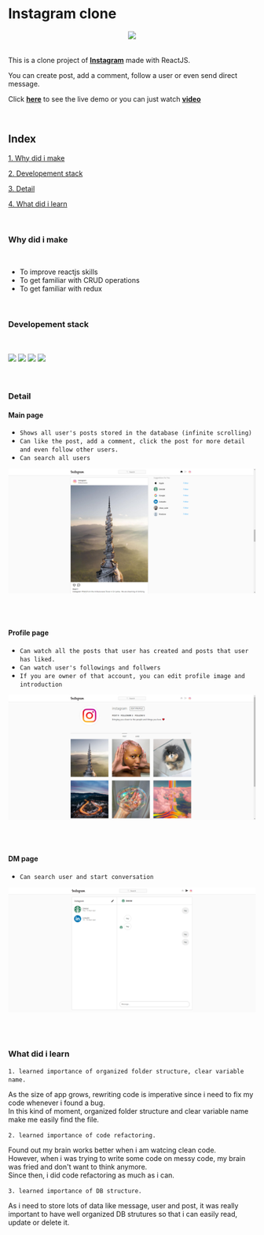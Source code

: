 # **Instagram clone**

<center>
<img src="https://upload.wikimedia.org/wikipedia/commons/thumb/e/e7/Instagram_logo_2016.svg/1200px-Instagram_logo_2016.svg.png" width="80">
</center>

<br/>

This is a clone project of [**Instagram**](https://instagram.com) made with ReactJS.

You can create post, add a comment, follow a user or even send direct message.

Click [**here**](https://instagram-clone-c3621.web.app/) to see the live demo or you can just watch [**video**](https://www.linkedin.com/posts/dh-kim-733227200_reactjs-instagram-linkedin-activity-6759438400706764800-bNwH)

<br/>

## Index

[1. Why did i make](#Why-did-i-make)

[2. Developement stack](#Developement-stack)

[3. Detail](#Detail)

[4. What did i learn](#What-did-i-learn)



<br/>

### **Why did i make**

<br/>

- To improve reactjs skills
- To get familiar with CRUD operations
- To get familiar with redux

<br/>

### **Developement stack**

<br/>
<br/>

<div>
<img src="https://www.acwebdev.tech/static/media/react-icon.52610ecf.png" width="100">
<img src="https://www.acwebdev.tech/static/media/redux-icon.b3b939c6.png" width="100">
<img src="https://encrypted-tbn0.gstatic.com/images?q=tbn:ANd9GcQbdjy4HpplGW-RqVYTAB5dEZ18l4jdj07HcA&usqp=CAU" width="100">
<img src="https://www.acwebdev.tech/static/media/firebase-icon.8896e25c.png" width="100">
</div>

<br/>
<br/>

### **Detail**

#### **Main page**

- `Shows all user's posts stored in the database (infinite scrolling)`
- `Can like the post, add a comment, click the post for more detail and even follow other users.`
- `Can search all users`

![main page](src/readme/chrome_lbku2Ez2B5.png)

<br/>
<br/>

#### **Profile page**

- `Can watch all the posts that user has created and posts that user has liked.`
- `Can watch user's followings and follwers`
- `If you are owner of that account, you can edit profile image and introduction`

![profile page](src/readme/chrome_EmPo4qcPBd.png)

<br/>
<br/>

#### **DM page**

- `Can search user and start conversation`

![DM page](src/readme/chrome_2dGBqYMLRC.png)

<br/>
<br/>

### **What did i learn**

`1. learned importance of organized folder structure, clear variable name.`

   As the size of app grows, rewriting code is imperative since i need to fix my code whenever i found a bug.  
   In this kind of moment, organized folder structure and clear variable name make me easily find the file.

`2. learned importance of code refactoring.`

   Found out my brain works better when i am watcing clean code.  
   However, when i was trying to write some code on messy code, my brain was fried and don't want to think anymore.  
   Since then, i did code refactoring as much as i can.

`3. learned importance of DB structure.`

   As i need to store lots of data like message, user and post, it was really important to have well organized DB strutures so that i can easily read, update or delete it.

